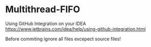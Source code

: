 # Multithread-FIFO


Using GitHub Integration on your IDEA
https://www.jetbrains.com/idea/help/using-github-integration.html

Before commiting ignore all files excepect source files!

